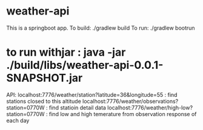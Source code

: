 # weather-api
This is a springboot app.
To build: ./gradlew build
To run: ./gradlew bootrun
# to run withjar : java -jar ./build/libs/weather-api-0.0.1-SNAPSHOT.jar

API: localhost:7776/weather/station?latitude=36&longitude=55 : find stations closed to this altitude
     localhost:7776/weather/observations?station=0770W : find statioin detail data
     localhost:7776/weather/high-low?station=0770W : find low and high temerature from observation response of each day
